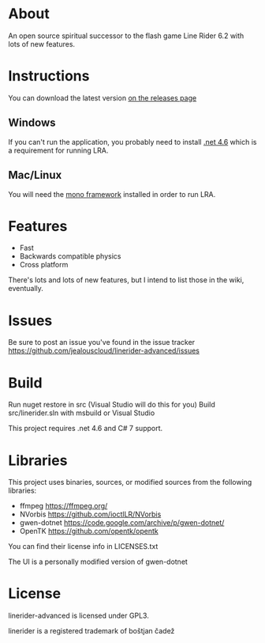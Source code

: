 # About
An open source spiritual successor to the flash game Line Rider 6.2 with lots of new features.

# Instructions
You can download the latest version [on the releases page](https://github.com/jealouscloud/linerider-advanced/releases)

## Windows
If you can't run the application, you probably need to install [.net 4.6](https://www.microsoft.com/en-us/download/details.aspx?id=48130) which is a requirement for running LRA.
## Mac/Linux
You will need the [mono framework](http://www.mono-project.com/download/stable/) installed in order to run LRA.

# Features
* Fast
* Backwards compatible physics
* Cross platform

There's lots and lots of new features, but I intend to list those in the wiki, eventually.

# Issues
Be sure to post an issue you've found in the issue tracker https://github.com/jealouscloud/linerider-advanced/issues

# Build
Run nuget restore in src (Visual Studio will do this for you)
Build src/linerider.sln with msbuild or Visual Studio

This project requires .net 4.6 and C# 7 support.

# Libraries
This project uses binaries, sources, or modified sources from the following libraries:

* ffmpeg https://ffmpeg.org/
* NVorbis https://github.com/ioctlLR/NVorbis
* gwen-dotnet https://code.google.com/archive/p/gwen-dotnet/
* OpenTK https://github.com/opentk/opentk

You can find their license info in LICENSES.txt

The UI is a personally modified version of gwen-dotnet

# License
linerider-advanced is licensed under GPL3.

linerider is a registered trademark of boštjan čadež
